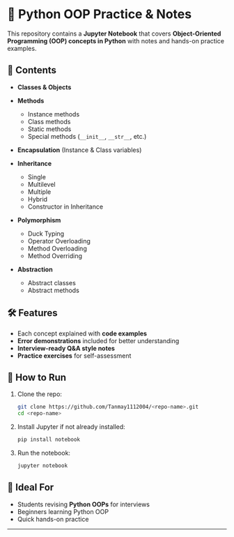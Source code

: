 # 📘 Python OOP Practice & Notes

This repository contains a **Jupyter Notebook** that covers **Object-Oriented Programming (OOP) concepts in Python** with notes and hands-on practice examples.

## 📂 Contents

* **Classes & Objects**
* **Methods**

  * Instance methods
  * Class methods
  * Static methods
  * Special methods (`__init__`, `__str__`, etc.)
* **Encapsulation** (Instance & Class variables)
* **Inheritance**

  * Single
  * Multilevel
  * Multiple
  * Hybrid
  * Constructor in Inheritance
* **Polymorphism**

  * Duck Typing
  * Operator Overloading
  * Method Overloading
  * Method Overriding
* **Abstraction**

  * Abstract classes
  * Abstract methods

## 🛠 Features

* Each concept explained with **code examples**
* **Error demonstrations** included for better understanding
* **Interview-ready Q\&A style notes**
* **Practice exercises** for self-assessment

## 🚀 How to Run

1. Clone the repo:

   ```bash
   git clone https://github.com/Tanmay1112004/<repo-name>.git
   cd <repo-name>
   ```
2. Install Jupyter if not already installed:

   ```bash
   pip install notebook
   ```
3. Run the notebook:

   ```bash
   jupyter notebook
   ```

## 🎯 Ideal For

* Students revising **Python OOPs** for interviews
* Beginners learning Python OOP
* Quick hands-on practice

---
